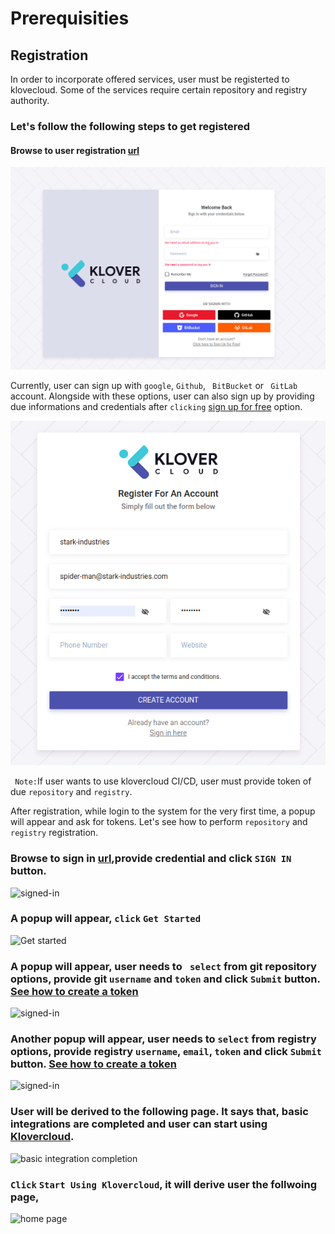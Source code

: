 
# Prerequisities


## Registration

In order to incorporate offered services, user must be registerted to klovecloud. Some of the services require certain repository and registry authority.

### Let's follow the following steps to get registered

#### Browse to user registration [url](https://webapp.klovercloud.io/auth/login)

![](./images/user-registration1.0.0.png)

Currently, user can sign up with ``` google ```, ```Github```, ``` BitBucket``` or ``` GitLab``` account. Alongside with these options, user can also sign up by providing due informations and credentials after ```clicking``` [sign up for free](https://webapp.klovercloud.io/auth/register) option.

![manual-signup](./images/manual-sign-up.png)



``` Note:```If user wants to use klovercloud CI/CD, user must provide token of due ```repository``` and ```registry```.

After registration, while login to the system for the very first time, a popup will appear and ask for tokens. Let's see how to perform ```repository``` and ```registry``` registration.

### Browse to sign in [url](https://webapp.klovercloud.io/auth/login),provide credential and click ```SIGN IN``` button.

![signed-in](./images/sign_in.png)

### A popup will appear, ```click``` ```Get Started```

![Get started](./images/token_management1.png)

### A popup will appear, user needs to ``` select``` from git repository options, provide git ```username``` and ```token``` and click ```Submit``` button. [See how to create a token](./GitTokenGeneration.md)

![signed-in](./images/git_registration2.png)

### Another popup will appear, user needs to ```select``` from registry options, provide registry ```username```, ```email```, ```token``` and click ```Submit``` button. [See how to create a token](./RegistryTokenGeneration.md)

![signed-in](./images/registry_registration1.png)


### User will be derived to the following page. It says that, basic integrations are completed and user can start using [Klovercloud]().

![basic integration completion](./images/basic_integration_completed.png)

### ```Click``` ```Start Using Klovercloud```, it will derive user the follwoing page,


![home page](images/homePage.png)


